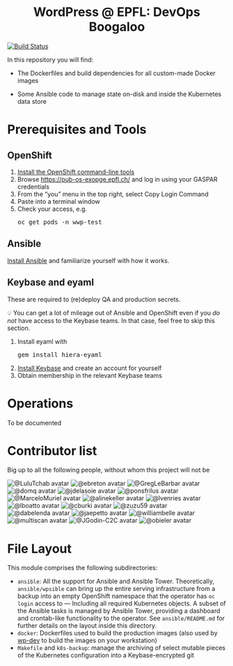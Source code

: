 <h1 align="center">
  WordPress @ EPFL: DevOps Boogaloo
</h1>

[![Build Status](https://travis-ci.com/epfl-si/wp-ops.svg?branch=master)](https://app.travis-ci.com/github/epfl-si/wp-ops)

In this repository you will find:

- The Dockerfiles and build dependencies for all custom-made Docker images

- Some Ansible code to manage state on-disk and inside the Kubernetes data store

# Prerequisites and Tools

## OpenShift

1. [Install the OpenShift command-line tools]
1. Browse https://pub-os-exopge.epfl.ch/ and log in using your GASPAR credentials
1. From the “you” menu in the top right, select Copy Login Command
1. Paste into a terminal window
1. Check your access, e.g. <pre>oc get pods -n wwp-test</pre>

## Ansible

[Install Ansible] and familiarize yourself with how it works.

## Keybase and eyaml

These are required to (re)deploy QA and production secrets.

💡 You can get a lot of mileage out of Ansible and OpenShift even if
you *do not* have access to the Keybase teams. In that case,
feel free to skip this section.

1. Install eyaml with<pre>gem install hiera-eyaml</pre>
1. [Install Keybase] and create an account for yourself
1. Obtain membership in the relevant Keybase teams

# Operations

To be documented

# Contributor list

Big up to all the following people, without whom this project will not be

<!-- start_contributors mode:bubble -->
![@LuluTchab avatar](https://images.weserv.nl/?url=https://avatars.githubusercontent.com/u/11942430?v=4&h=84&w=84&fit=cover&mask=circle&maxage=7d)
![@ebreton avatar](https://images.weserv.nl/?url=https://avatars.githubusercontent.com/u/490665?v=4&h=84&w=84&fit=cover&mask=circle&maxage=7d)
![@GregLeBarbar avatar](https://images.weserv.nl/?url=https://avatars.githubusercontent.com/u/4997224?v=4&h=84&w=84&fit=cover&mask=circle&maxage=7d)
![@domq avatar](https://images.weserv.nl/?url=https://avatars.githubusercontent.com/u/1629585?v=4&h=84&w=84&fit=cover&mask=circle&maxage=7d)
![@jdelasoie avatar](https://images.weserv.nl/?url=https://avatars.githubusercontent.com/u/15261020?v=4&h=84&w=84&fit=cover&mask=circle&maxage=7d)
![@ponsfrilus avatar](https://images.weserv.nl/?url=https://avatars.githubusercontent.com/u/176002?v=4&h=84&w=84&fit=cover&mask=circle&maxage=7d)
![@MarceloMuriel avatar](https://images.weserv.nl/?url=https://avatars.githubusercontent.com/u/4720032?v=4&h=84&w=84&fit=cover&mask=circle&maxage=7d)
![@alinekeller avatar](https://images.weserv.nl/?url=https://avatars.githubusercontent.com/u/6631947?v=4&h=84&w=84&fit=cover&mask=circle&maxage=7d)
![@lvenries avatar](https://images.weserv.nl/?url=https://avatars.githubusercontent.com/u/29034311?v=4&h=84&w=84&fit=cover&mask=circle&maxage=7d)
![@lboatto avatar](https://images.weserv.nl/?url=https://avatars.githubusercontent.com/u/25363740?v=4&h=84&w=84&fit=cover&mask=circle&maxage=7d)
![@cburki avatar](https://images.weserv.nl/?url=https://avatars.githubusercontent.com/u/7870123?v=4&h=84&w=84&fit=cover&mask=circle&maxage=7d)
![@zuzu59 avatar](https://images.weserv.nl/?url=https://avatars.githubusercontent.com/u/15345233?v=4&h=84&w=84&fit=cover&mask=circle&maxage=7d)
![@dabelenda avatar](https://images.weserv.nl/?url=https://avatars.githubusercontent.com/u/17007649?v=4&h=84&w=84&fit=cover&mask=circle&maxage=7d)
![@jaepetto avatar](https://images.weserv.nl/?url=https://avatars.githubusercontent.com/u/2668031?v=4&h=84&w=84&fit=cover&mask=circle&maxage=7d)
![@williambelle avatar](https://images.weserv.nl/?url=https://avatars.githubusercontent.com/u/2843501?v=4&h=84&w=84&fit=cover&mask=circle&maxage=7d)
![@multiscan avatar](https://images.weserv.nl/?url=https://avatars.githubusercontent.com/u/12849?v=4&h=84&w=84&fit=cover&mask=circle&maxage=7d)
![@JGodin-C2C avatar](https://images.weserv.nl/?url=https://avatars.githubusercontent.com/u/40758407?v=4&h=84&w=84&fit=cover&mask=circle&maxage=7d)
![@obieler avatar](https://images.weserv.nl/?url=https://avatars.githubusercontent.com/u/24526380?v=4&h=84&w=84&fit=cover&mask=circle&maxage=7d)
<!-- end_contributors -->


[access to the test and/or production infrastructure]: https://sico.epfl.ch:8443/
[Install Ansible]: https://docs.ansible.com/ansible/latest/installation_guide/intro_installation.html
[Install the OpenShift command-line tools]: https://docs.openshift.com/container-platform/3.11/cli_reference/get_started_cli.html#installing-the-cli
[Install Keybase]: https://keybase.io/download

# File Layout

This module comprises the following subdirectories:

- `ansible`: All the support for Ansible and Ansible Tower. Theoretically, `ansible/wpsible` can bring up the entire serving infrastructure from a backup into an empty OpenShift namespace that the operator has `oc login` access to — Including all required Kubernetes objects. A subset of the Ansible tasks is managed by Ansible Tower, providing a dashboard and crontab-like functionality to the operator. See `ansible/README.md` for further details on the layout inside this directory.
- `docker`: Dockerfiles used to build the production images (also used by [wp-dev](https://github.com/epfl-si/wp-dev) to build the images on your workstation)
- `Makefile` and `k8s-backup`: manage the archiving of select mutable pieces of the Kubernetes configuration into a Keybase-encrypted git
